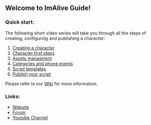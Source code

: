## Welcome to ImAlive Guide!

### Quick start:
The following short video series will take you through all the steps of creating, configuring and publishing a character:
1. [Creating a character](https://youtu.be/bzD_JyIDuSI)
2. [Character first steps](https://youtu.be/D_eWhkB2ITw)
3. [Assets managment](https://youtu.be/UJ3AGZs-1-Y)
4. [Categories and phone events](https://youtu.be/SByJnkZn4gI)
5. [Script templates](https://youtu.be/1quXswoq6OM)
6. [Publish your script](https://youtu.be/kP7jiLqkhh0)


Please refer to our [Wiki](https://github.com/hay12396/ImAliveGuide/wiki) for more information.

### Links:
* [Website](http://skeleton20170119054239.azurewebsites.net/)
* [Forum](http://www.imaliveforum.com)
* [Youtube Channel](https://www.youtube.com)
